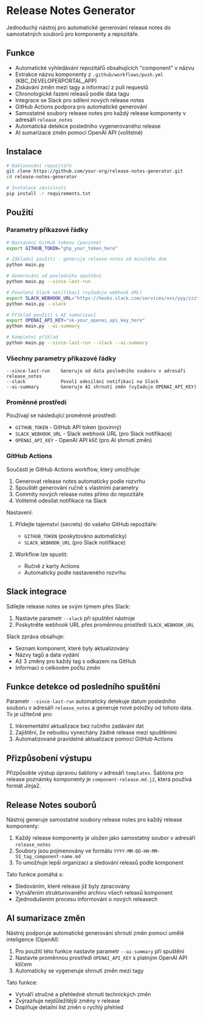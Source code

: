 # Release Notes Generator

Jednoduchý nástroj pro automatické generování release notes do samostatných souborů pro komponenty a repozitáře.

## Funkce

- Automatické vyhledávání repozitářů obsahujících "component" v názvu
- Extrakce názvu komponenty z `.github/workflows/push.yml` (KBC_DEVELOPERPORTAL_APP)
- Získávání změn mezi tagy a informací z pull requestů
- Chronologické řazení releasů podle data tagu
- Integrace se Slack pro sdílení nových release notes
- GitHub Actions podpora pro automatické generování
- Samostatné soubory release notes pro každý release komponenty v adresáři `release_notes`
- Automatická detekce posledního vygenerovaného release
- AI sumarizace změn pomocí OpenAI API (volitelné)

## Instalace

```bash
# Naklonování repozitáře
git clone https://github.com/your-org/release-notes-generator.git
cd release-notes-generator

# Instalace závislostí
pip install -r requirements.txt
```

## Použití

### Parametry příkazové řádky

```bash
# Nastavení GitHub tokenu (povinné)
export GITHUB_TOKEN="ghp_your_token_here"

# Základní použití - generuje release notes od minulého dne
python main.py

# Generování od posledního spuštění
python main.py --since-last-run

# Povolení Slack notifikací (vyžaduje webhook URL)
export SLACK_WEBHOOK_URL="https://hooks.slack.com/services/xxx/yyy/zzz"
python main.py --slack

# Příklad použití s AI sumarizací
export OPENAI_API_KEY="sk-your_openai_api_key_here"
python main.py --ai-summary

# Kompletní příklad
python main.py --since-last-run --slack --ai-summary
```

### Všechny parametry příkazové řádky

```
--since-last-run    Generuje od data posledního souboru v adresáři release_notes
--slack             Povolí odesílání notifikací na Slack
--ai-summary        Generuje AI shrnutí změn (vyžaduje OPENAI_API_KEY)
```

### Proměnné prostředí

Používají se následující proměnné prostředí:

- `GITHUB_TOKEN` - GitHub API token (povinný)
- `SLACK_WEBHOOK_URL` - Slack webhook URL (pro Slack notifikace)
- `OPENAI_API_KEY` - OpenAI API klíč (pro AI shrnutí změn)

### GitHub Actions

Součástí je GitHub Actions workflow, který umožňuje:

1. Generovat release notes automaticky podle rozvrhu
2. Spouštět generování ručně s vlastními parametry
3. Commity nových release notes přímo do repozitáře
4. Volitelně odesílat notifikace na Slack

Nastavení:

1. Přidejte tajemství (secrets) do vašeho GitHub repozitáře:
   - `GITHUB_TOKEN` (poskytováno automaticky)
   - `SLACK_WEBHOOK_URL` (pro Slack notifikace)

2. Workflow lze spustit:
   - Ručně z karty Actions
   - Automaticky podle nastaveného rozvrhu

## Slack integrace

Sdílejte release notes se svým týmem přes Slack:

1. Nastavte parametr `--slack` při spuštění nástroje
2. Poskytněte webhook URL přes proměnnou prostředí `SLACK_WEBHOOK_URL`

Slack zpráva obsahuje:
- Seznam komponent, které byly aktualizovány
- Názvy tagů a data vydání
- Až 3 změny pro každý tag s odkazem na GitHub
- Informaci o celkovém počtu změn

## Funkce detekce od posledního spuštění

Parametr `--since-last-run` automaticky detekuje datum posledního souboru v adresáři `release_notes` a generuje nové položky od tohoto data. To je užitečné pro:

1. Inkrementální aktualizace bez ručního zadávání dat
2. Zajištění, že nebudou vynechány žádné release mezi spuštěními
3. Automatizované pravidelné aktualizace pomocí GitHub Actions

## Přizpůsobení výstupu

Přizpůsobte výstup úpravou šablony v adresáři `templates`. Šablona pro release poznámky komponenty je `component-release.md.j2`, která používá formát Jinja2.

## Release Notes souborů

Nástroj generuje samostatné soubory release notes pro každý release komponenty:

1. Každý release komponenty je uložen jako samostatný soubor v adresáři `release_notes`
2. Soubory jsou pojmenovány ve formátu `YYYY-MM-DD-HH-MM-SS_tag_component-name.md`
3. To umožňuje lepší organizaci a sledování releasů podle komponent

Tato funkce pomáhá s:
- Sledováním, které release již byly zpracovány
- Vytvářením strukturovaného archivu všech releasů komponent
- Zjednodušením procesu informování o nových releasech 

## AI sumarizace změn

Nástroj podporuje automatické generování shrnutí změn pomocí umělé inteligence (OpenAI):

1. Pro použití této funkce nastavte parametr `--ai-summary` při spuštění
2. Nastavte proměnnou prostředí `OPENAI_API_KEY` s platným OpenAI API klíčem
3. Automaticky se vygeneruje shrnutí změn mezi tagy

Tato funkce:
- Vytváří stručné a přehledné shrnutí technických změn
- Zvýrazňuje nejdůležitější změny v release
- Doplňuje detailní list změn o rychlý přehled 